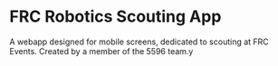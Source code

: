 # FRC Robotics Scouting App
A webapp designed for mobile screens, dedicated to scouting at FRC Events.
Created by a member of the 5596 team.y
